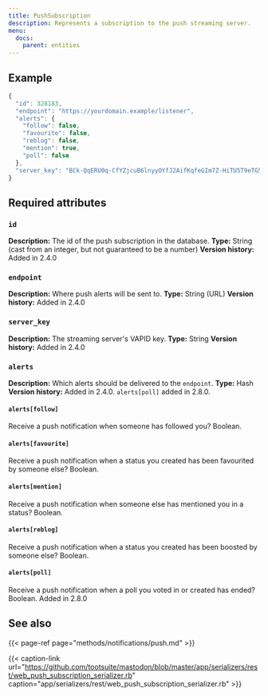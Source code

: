 ```yaml
---
title: PushSubscription
description: Represents a subscription to the push streaming server.
menu:
  docs:
    parent: entities
---
```


## Example

```javascript
{
  "id": 328183,
  "endpoint": "https://yourdomain.example/listener",
  "alerts": {
    "follow": false,
    "favourite": false,
    "reblog": false,
    "mention": true,
    "poll": false
  },
  "server_key": "BCk-QqERU0q-CfYZjcuB6lnyyOYfJ2AifKqfeGIm7Z-HiTU5T9eTG5GxVA0_OH5mMlI4UkkDTpaZwozy0TzdZ2M="
}
```

## Required attributes <a id="push-subscription"></a>

### `id` <a id="id"></a>

**Description:** The id of the push subscription in the database.
**Type:** String \(cast from an integer, but not guaranteed to be a number\)
**Version history:** Added in 2.4.0

### `endpoint` <a id="endpoint"></a>

**Description:** Where push alerts will be sent to.
**Type:** String \(URL\)
**Version history:** Added in 2.4.0

### `server_key` <a id="server_key"></a>

**Description:** The streaming server's VAPID key.
**Type:** String
**Version history:** Added in 2.4.0

### `alerts` <a id="alerts"></a>

**Description:** Which alerts should be delivered to the `endpoint`.
**Type:** Hash
**Version history:** Added in 2.4.0. `alerts[poll]` added in 2.8.0.

#### `alerts[follow]`

Receive a push notification when someone has followed you? Boolean.

#### `alerts[favourite]`

Receive a push notification when a status you created has been favourited by someone else? Boolean.

#### `alerts[mention]`

Receive a push notification when someone else has mentioned you in a status? Boolean.

#### `alerts[reblog]`

Receive a push notification when a status you created has been boosted by someone else? Boolean.

#### `alerts[poll]`

Receive a push notification when a poll you voted in or created has ended? Boolean. Added in 2.8.0

## See also

{{< page-ref page="methods/notifications/push.md" >}}

{{< caption-link url="https://github.com/tootsuite/mastodon/blob/master/app/serializers/rest/web_push_subscription_serializer.rb" caption="app/serializers/rest/web\_push\_subscription\_serializer.rb" >}}




